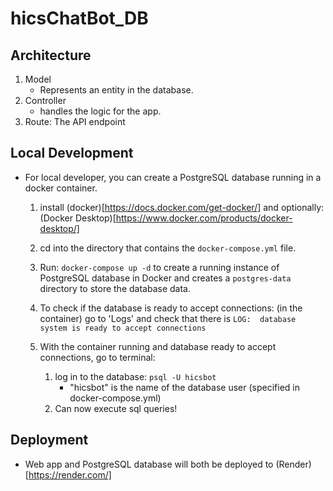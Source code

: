 # hicsChatBot_DB

## Architecture
1. Model 
    * Represents an entity in the database.
1. Controller
    * handles the logic for the app.
1. Route: The API endpoint



## Local Development
* For local developer, you can create a PostgreSQL database running in a docker container. 
    1. install (docker)[https://docs.docker.com/get-docker/] and optionally: (Docker Desktop)[https://www.docker.com/products/docker-desktop/]
    1. cd into the directory that contains the `docker-compose.yml` file.
    1. Run: `docker-compose up -d` to create a running instance of PostgreSQL database in Docker and creates a `postgres-data` directory to store the database data.

    1. To check if the database is ready to accept connections: (in the container) go to 'Logs' and check that there is `LOG:  database system is ready to accept connections`
    1. With the container running and database ready to accept connections, go to terminal:
        1. log in to the database: `psql -U hicsbot`
            * "hicsbot" is the name of the database user (specified in docker-compose.yml)
        1. Can now execute sql queries!

## Deployment
* Web app and PostgreSQL database will both be deployed to (Render)[https://render.com/]
